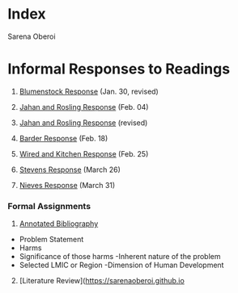 # Index

Sarena Oberoi

# Informal Responses to Readings

1. [Blumenstock Response](https://sarenaoberoi.github.io/Workshop1/blumenstock) (Jan. 30, revised)  

2. [Jahan and Rosling Response](https://sarenaoberoi.github.io/Workshop1/jahan) (Feb. 04)

3. [Jahan and Rosling Response](https://sarenaoberoi.github.io/Workshop1/jahanrevised) (revised)

4. [Barder Response](https://sarenaoberoi.github.io/Workshop1/barder) (Feb. 18)

5. [Wired and Kitchen Response](https://sarenaoberoi.github.io/Workshop1/wired) (Feb. 25)

6. [Stevens Response](https://sarenaoberoi.github.io/Workshop1/stevens) (March 26)

7. [Nieves Response](https://sarenaoberoi.github.io/Workshop1/nieves) (March 31)


### Formal Assignments

1. [Annotated Bibliography](https://sarenaoberoi.github.io/Workshop1/assignment1)
- Problem Statement
 - Harms
 - Significance of those harms
 -Inherent nature of the problem 
- Selected LMIC or Region 
-Dimension of Human Development 

2. [Literature Review](https://sarenaoberoi.github.io 
